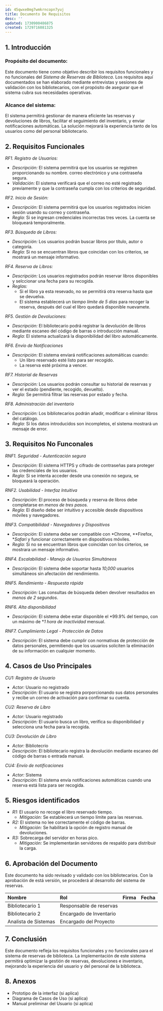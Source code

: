 ```yaml
---
id: 45qwxe0mg7wmkrncopn7yuj
title: Documento De Requisitos
desc: ''
updated: 1730900486875
created: 1729716081325
---
```

## 1. Introducción
### Propósito del documento:
Este documento tiene como objetivo describir los requisitos funcionales y no funcionales del *Sistema de Reservas de Biblioteca*. Los requisitos aquí documentados se han elaborado mediante entrevistas y sesiones de validación con los bibliotecarios, con el propósito de asegurar que el sistema cubra sus necesidades operativas.

### Alcance del sistema:
El sistema permitirá gestionar de manera eficiente las reservas y devoluciones de libros, facilitar el seguimiento del inventario, y enviar notificaciones automáticas. La solución mejorará la experiencia tanto de los usuarios como del personal bibliotecario.

## 2. Requisitos Funcionales
*RF1. Registro de Usuarios:*
* *Descripción:* El sistema permitirá que los usuarios se registren proporcionando su nombre. correo electrónico y una contraseña segura.
* *Validación:* El sistema verificará que el correo no esté registrado previamente y que la contraseña cumpla con los criterios de seguridad.

*RF2. Inicio de Sesión:*
* *Descripción:* El sistema permitirá que los usuarios registrados inicien sesión usando su correo y contraseña.
* *Regla:* Si se ingresan credenciales incorrectas tres veces. La cuenta se bloqueará temporalmente.

*RF3. Búsqueda de Libros:*
* *Descripción:* Los usuarios podrán buscar libros por título, autor o categoría.
* *Regla:* Si no se encuentran libros que coincidan con los criterios, se mostrará un mensaje informativo.

*RF4. Reserva de Libros:*
* *Descripción:* Los usuarios registrados podrán reservar libros disponibles y selccionar una fecha para su recogida.
* *Reglas:* 
    * Si el libro ya esta resevado, no se permitirá otra reserva hasta que se devuelva.
    * El sistema establecerá un *tiempo límite de 5 días* para recoger la reserva, después del cual el libro quedará disponible nuevamete.

*RF5. Gestión de Devoluciones:*
* *Descripción:* El bibliotecario podrá registrar la devolución de libros mediante escaneo del código de barras o introducción manual.
* *Regla:* El sistema actualizará la disponibilidad del libro automáticamente.

*RF6. Envío de Notificaciones*
* *Descripción:* El sistema enviará notificaciones automáiticas cuando: 
    * Un libro reservado esté listo para ser recogido.
    * La reserva esté próxima a vencer.

*RF7. Historial de Reservas*
* *Descripción:* Los usuarios podrán consultar su historial de reservas y ver el estado (pendiente, recogido, devuelto).
* *Regla:* Se permitirá filtrar las reservas por estado y fecha.

*RF8. Administración del inventario*
* *Descripción:* Los bibliotecarios podrán añadir, modificar o eliminar libros del catálogo.
* *Regla:* Si los datos introducidos son incompletos, el sistema mostrará un mensaje de error.

## 3. Requisitos No Funconales
*RNF1. Seguridad - Autenticación segura*
* *Descripción:* El sistema HTTPS y cifrado de contraseñas para proteger las credenciales de los usuarios.
* *Regla:* Si se intenta acceder desde una conexión no segura, se bloqueará la operación.

*RNF2. Usabilidad - Interfaz Intuitiva*
* *Descripción:* El proceso de búsqueda y reserva de libros debe completarse en *menos de tres pasos.*
* *Regla:* El diseño debe ser intuitivo y accesible desde dispositivos móviles y navegadores.

*RNF3. Compatibilidad - Navegadores y Dispositivos*
* *Descripción:* El sistema debe ser compatible con *Chrome, **Firefox, **Safari* y funcionar correctamente en dispositivos móviles.
* *Regla:* Si no se encuentran libros que coincidan con los cirterios, se mostrara un mensaje informativo.

*RNF4. Escalabilidad - Manejo de Usuarios Simultáneos*
* *Descripción:* El sistema debe soportar hasta *10,000* usuarios simultáneos sin afectación del rendimiento.

*RNF5. Rendimiento - Respuesta rápida*
* *Descripción:* Las consultas de búsqueda deben devolver resultados en *menos de 2 segundos*.

*RNF6. Alta disponibilidad*
* *Descripción:* El sistema debe estar disponible el *99.9% del tiempo, con un máximo de **1 hora de inactividad* mensual.

*RNF7. Cumplimiento Legal - Protección de Datos*
* *Descripción:* El sistema debe cumplir con normativas de protección de datos personales, permitiendo que los usuarios soliciten la eliminación de su información en cualquier momento.

## 4. Casos de Uso Principales
*CU1: Registro de Usuario*
* *Actor:* Usuario no registrado
* *Descripción:* El usuario se registra porporcionando sus datos personales y recibe un correo de activación para confirmar su cuenta.

*CU2: Reserva de Libro*
* *Actor:* Usuario registrado
* *Descripción:* El usuario busca un libro, verifica su disponibilidad y selecciona una fecha para la recogida.

*CU3: Devolución de Libro*
* *Actor:* Bibliotecrio 
* *Descripción:* El bibliotecario registra la devolución mediante escaneo del código de barras o entrada manual.

*CU4: Envío de notificaciones*
* *Actor:* Sistema
* *Descripción:* El sistema envía notificaciones automáticas cuando una reserva está lista para ser recogida.

## 5. Riesgos identificados
* *R1:* El usuario no recoge el libro reservado tiempo.
  * *Mitigación:* Se establecerá un tiempo límite para las reservas.
* *R2:* El sistema no lee correctamente el código de barras.
  * *Mitigación:* Se habilitará la opción de registro manual de devoluciones.
* *R3:* Sobrecarga del servidor en horas pico.
  * *Mitigación:* Se implementarán servidores de respaldo para distribuir la carga.

## 6. Aprobación del Documento
Este documento ha sido revisado y validado con los bibliotecarios. Con la aprobación de está versión, se procederá al desarrollo del sistema de reservas.

| Nombre | Rol | Firma | Fecha |
| :-|:-|:-|:-|
| Bibliotecario 1 | Responsable de reservas | | 
| Bibliotecario 2 | Encargado de Inventario | | 
| Analista de Sistemas | Encargado del Proyecto | |

## 7. Conclusión
Este documento refleja los requisitos funcionales y no funcionales para el sistema de reservas de biblioteca. La implementación de este sistema permitirá optimizar la gestión de reservas, devoluciones e inventario, mejorando la experiencia del usuario y del personal de la biblioteca.

## 8. Anexos
* Prototipo de la interfaz (si aplica)
* Diagrama de Casos de Uso (si aplica)
* Manual preliminar del Usuario (si aplica)